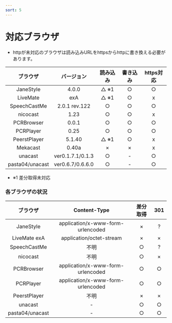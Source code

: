 ```yaml
---
sort: 5
---
```


# 対応ブラウザ

- httpが未対応のブラウザは読み込みURLをhttpsからhttpに書き換える必要があります。

|     ブラウザ    |  バージョン   | 読み込み | 書き込み | https対応 |
| :-------------: | :-----------: | :------: | :------: | :--: |
|    JaneStyle    |     4.0.0     |   △ ※1   |    ○     | ○ |
|     LiveMate    |      exA      |   △ ※1   |    ○     | x |
|   SpeechCastMe  | 2.0.1 rev.122 |    ○     |    ○     | ○ |
|     nicocast    |     1.23      |    ○     |    ○     | x |
|    PCRBrowser   |     0.0.1     |    ○     |    ○     | ○ |
|    PCRPlayer    |     0.25      |    ○     |    ○     | ○ |
|   PeerstPlayer  |    5.1.40     |   △ ※1   |    ○     | x |
|     Mekacast    |     0.40a     |     ×      |    ×     | x |
|     unacast     | ver0.1.7.1/0.1.3 |     ○      |    -     | ○ |
| pasta04/unacast | ver0.6.7/0.6.6.0 |     ○      |    -     | ○ |


- ※1 差分取得未対応

### 各ブラウザの状況

|     ブラウザ     |           Content-Type            | 差分取得 | 301 | 
| :-------------: | :-------------------------------: | :------: | :---: |
|    JaneStyle    | application/x-www-form-urlencoded |    ×     |   ?   |
|   LiveMate exA  |     application/octet-stream      |    ×     |   ×   |
|   SpeechCastMe  |               不明                |    ○     |   ?   |
|     nicocast    |               不明                |    ○     |   ×   |
|    PCRBrowser   | application/x-www-form-urlencoded |    ○     |   ○   |
|    PCRPlayer    | application/x-www-form-urlencoded |    ○     |   ○   |
|   PeerstPlayer  |               不明                |    ×     |   ×   |
|     unacast     |                 -                 |    ○     |   ○   |
| pasta04/unacast |                 -                 |    ○     |   ○   |

